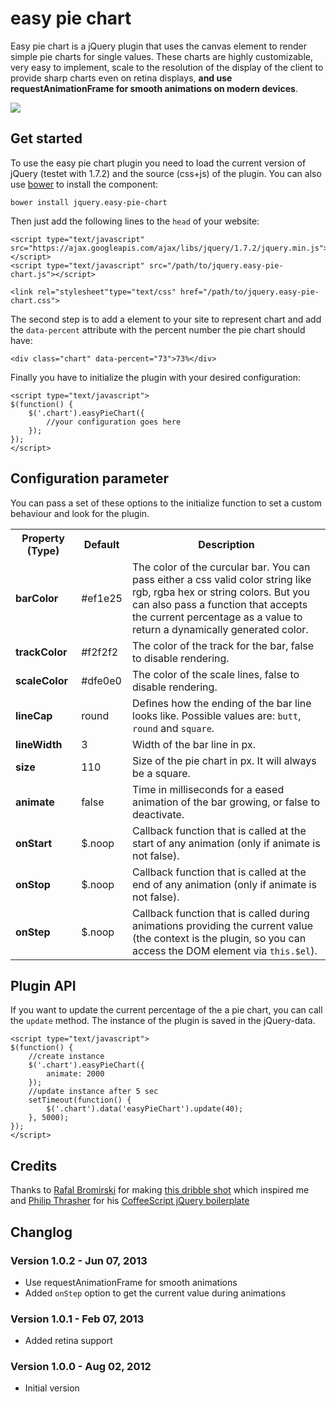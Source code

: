# easy pie chart

Easy pie chart is a jQuery plugin that uses the canvas element to render simple pie charts for single values.
These charts are highly customizable, very easy to implement, scale to the resolution of the display of the client to provide sharp charts even on retina displays, **and use requestAnimationFrame for smooth animations on modern devices**.

![](https://github.com/rendro/easy-pie-chart/raw/master/img/easy-pie-chart.png)

## Get started

To use the easy pie chart plugin you need to load the current version of jQuery (testet with 1.7.2) and the source (css+js) of the plugin.
You can also use [bower](http://bower.io) to install the component:

    bower install jquery.easy-pie-chart

Then just add the following lines to the `head` of your website:

    <script type="text/javascript" src="https://ajax.googleapis.com/ajax/libs/jquery/1.7.2/jquery.min.js"></script>
    <script type="text/javascript" src="/path/to/jquery.easy-pie-chart.js"></script>

    <link rel="stylesheet"type="text/css" href="/path/to/jquery.easy-pie-chart.css">

The second step is to add a element to your site to represent chart and add the `data-percent` attribute with the percent number the pie chart should have:

    <div class="chart" data-percent="73">73%</div>

Finally you have to initialize the plugin with your desired configuration:

    <script type="text/javascript">
    $(function() {
        $('.chart').easyPieChart({
            //your configuration goes here
        });
    });
    </script>

## Configuration parameter

You can pass a set of these options to the initialize function to set a custom behaviour and look for the plugin.

<table>
    <tr>
        <th>Property (Type)</th>
        <th>Default</th>
        <th>Description</th>
    </tr>
    <tr>
        <td><strong>barColor</strong></td>
        <td>#ef1e25</td>
        <td>The color of the curcular bar. You can pass either a css valid color string like rgb, rgba hex or string colors. But you can also pass a function that accepts the current percentage as a value to return a dynamically generated color.</td>
    </tr>
    <tr>
        <td><strong>trackColor</strong></td>
        <td>#f2f2f2</td>
        <td>The color of the track for the bar, false to disable rendering.</td>
    </tr>
    <tr>
        <td><strong>scaleColor</strong></td>
        <td>#dfe0e0</td>
        <td>The color of the scale lines, false to disable rendering.</td>
    </tr>
    <tr>
        <td><strong>lineCap</strong></td>
        <td>round</td>
        <td>Defines how the ending of the bar line looks like. Possible values are: <code>butt</code>, <code>round</code> and <code>square</code>.</td>
    </tr>
    <tr>
        <td><strong>lineWidth</strong></td>
        <td>3</td>
        <td>Width of the bar line in px.</td>
    </tr>
    <tr>
        <td><strong>size</strong></td>
        <td>110</td>
        <td>Size of the pie chart in px. It will always be a square.</td>
    </tr>
    <tr>
        <td><strong>animate</strong></td>
        <td>false</td>
        <td>Time in milliseconds for a eased animation of the bar growing, or false to deactivate.</td>
    </tr>
    <tr>
        <td><strong>onStart</strong></td>
        <td>$.noop</td>
        <td>Callback function that is called at the start of any animation (only if animate is not false).</td>
    </tr>
    <tr>
        <td><strong>onStop</strong></td>
        <td>$.noop</td>
        <td>Callback function that is called at the end of any animation (only if animate is not false).</td>
    </tr>
    <tr>
        <td><strong>onStep</strong></td>
        <td>$.noop</td>
        <td>Callback function that is called during animations providing the current value (the context is the plugin, so you can access the DOM element via <code>this.$el</code>).</td>
    </tr>
</table>


## Plugin API

If you want to update the current percentage of the a pie chart, you can call the `update` method. The instance of the plugin is saved in the jQuery-data.

    <script type="text/javascript">
    $(function() {
        //create instance
        $('.chart').easyPieChart({
            animate: 2000
        });
        //update instance after 5 sec
        setTimeout(function() {
            $('.chart').data('easyPieChart').update(40);
        }, 5000);
    });
    </script>

## Credits

Thanks to [Rafal Bromirski](http://www.paranoida.com/) for making [this dribble shot](http://drbl.in/ezuc) which inspired me and [Philip Thrasher](http://philipthrasher.com/) for his [CoffeeScript jQuery boilerplate](https://github.com/pthrasher/coffee-plate)


## Changlog

### Version 1.0.2 - Jun 07, 2013
* Use requestAnimationFrame for smooth animations
* Added `onStep` option to get the current value during animations

### Version 1.0.1 - Feb 07, 2013
* Added retina support

### Version 1.0.0 - Aug 02, 2012
* Initial version
